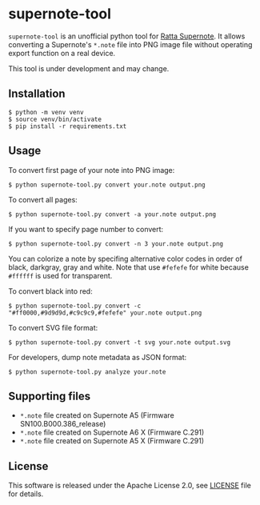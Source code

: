 # supernote-tool

`supernote-tool` is an unofficial python tool for [Ratta Supernote](https://supernote.com).
It allows converting a Supernote's `*.note` file into PNG image file
without operating export function on a real device.

This tool is under development and may change.


## Installation

```
$ python -m venv venv
$ source venv/bin/activate
$ pip install -r requirements.txt
```


## Usage

To convert first page of your note into PNG image:

```
$ python supernote-tool.py convert your.note output.png
```

To convert all pages:

```
$ python supernote-tool.py convert -a your.note output.png
```

If you want to specify page number to convert:

```
$ python supernote-tool.py convert -n 3 your.note output.png
```

You can colorize a note by specifing alternative color codes in order of black, darkgray, gray and white.
Note that use `#fefefe` for white because `#ffffff` is used for transparent.

To convert black into red:

```
$ python supernote-tool.py convert -c "#ff0000,#9d9d9d,#c9c9c9,#fefefe" your.note output.png
```

To convert SVG file format:

```
$ python supernote-tool.py convert -t svg your.note output.svg
```

For developers, dump note metadata as JSON format:

```
$ python supernote-tool.py analyze your.note
```


## Supporting files

* `*.note` file created on Supernote A5 (Firmware SN100.B000.386_release)
* `*.note` file created on Supernote A6 X (Firmware C.291)
* `*.note` file created on Supernote A5 X (Firmware C.291)


## License

This software is released under the Apache License 2.0, see [LICENSE](LICENSE) file for details.
